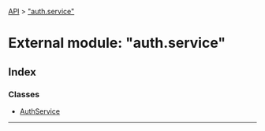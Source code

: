 [API](../README.md) > ["auth.service"](../modules/_auth_service_.md)

# External module: "auth.service"

## Index

### Classes

* [AuthService](../classes/_auth_service_.authservice.md)

---


